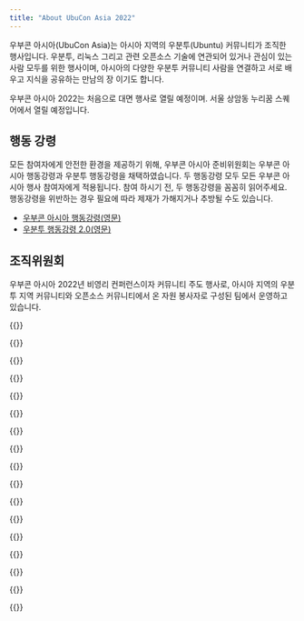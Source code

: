 ```yaml
---
title: "About UbuCon Asia 2022"
---
```


우부콘 아시아(UbuCon Asia)는 아시아 지역의 우분투(Ubuntu) 커뮤니티가 조직한 행사입니다. 
우분투, 리눅스 그리고 관련 오픈소스 기술에 연관되어 있거나 관심이 있는 사람 모두를 위한 행사이며, 
아시아의 다양한 우분투 커뮤니티 사람을 연결하고 서로 배우고 지식을 공유하는 만남의 장 이기도 합니다.

우부콘 아시아 2022는 처음으로 대면 행사로 열릴 예정이며. 서울 상암동 누리꿈 스퀘어에서 열릴 예정입니다.

## 행동 강령
모든 참여자에게 안전한 환경을 제공하기 위해, 우부콘 아시아 준비위원회는 우부콘 아시아 행동강령과 우분투 행동강령을 채택하였습니다. 두 행동강령 모두 모든 우부콘 아시아 행사 참여자에게 적용됩니다. 참여 하시기 전, 두 행동강령을 꼼꼼히 읽어주세요. 행동강령을 위반하는 경우 필요에 따라 제재가 가해지거나 추방될 수도 있습니다.
- [우부콘 아시아 행동강령(영문)](https://github.com/ubuconon-asia/CodeOfConduct/blob/main/UbuConAsiaCodeOfConduct.md)
- [우분투 행동강령 2.0(영문)](https://ubuntu.com/community/code-of-conduct)

## 조직위원회
우부콘 아시아 2022년 비영리 컨퍼런스이자 커뮤니티 주도 행사로, 아시아 지역의 우분투 지역 커뮤니티와 오픈소스 커뮤니티에서 온 자원 봉사자로 구성된 팀에서 운영하고 있습니다.

{{<profile
    profile="https://avatars.githubusercontent.com/u/1916739?v=4"
    heading="Youngbin Han" bold="Ubuntu Korea Community"
    desc="Local/Global team | General, Contents, Web and Video, Sponsorship and Finances, Travel support" >}}

{{<profile
    profile="https://avatars.githubusercontent.com/u/9061758?v=4"
    heading="Gyuseok Jung" bold="Ubuntu Korea Community"
    desc="Local team | General, Web and Video" >}}

{{<profile
    profile="https://avatars.githubusercontent.com/u/22819926?v=4"
    heading="Junhyeon Bae" bold="Ubuntu Korea Community"
    desc="Local team | Sponsorship and Finances" >}}

{{<profile
    profile="https://avatars.githubusercontent.com/u/553900?v=4"
    heading="Sangkon Han" bold="Ubuntu Korea Community"
    desc="Local team" >}}

{{<profile
    profile="https://avatars.githubusercontent.com/u/10516502?v=4"
    heading="Giyeon Bang" bold="C++ Korea"
    desc="Local/Global team | General" >}}

{{<profile
    profile="https://avatars.githubusercontent.com/u/47443508?v=4"
    heading="Joowon Jung" bold="Ubuntu Korea"
    desc="Local team" >}}

{{<profile
    profile="https://avatars.githubusercontent.com/u/52643858?v=4"
    heading="Minseong Cho" bold=""
    desc="Local team | Contents, Marketing" >}}

{{<profile
    profile="https://avatars.githubusercontent.com/u/3622008?v=4"
    heading="Jongmin Kim" bold=""
    desc="Local/Global team | Sponsorship and Finances, Travel support, Marketing" >}}

{{<profile
    profile="https://avatars.githubusercontent.com/u/73894397?v=4"
    heading="Vincent Wong" bold=""
    desc="Global team" >}}

{{<profile
    profile="https://avatars.githubusercontent.com/u/1658742?v=4"
    heading="Hong Phuc Dang" bold="FOSSASIA"
    desc="Global team" >}}

{{<profile
    profile="/images/ubuCon_logo_or_square.png"
    heading="Burgess Chang" bold="Ubuntu Kylin"
    desc="Global team" >}}

{{<profile
    profile="/images/ubuCon_logo_or_square.png"
    heading="Ravi Bhattarai" bold="FOSS Nepal"
    desc="Global team" >}}

{{<profile
    profile="https://avatars.githubusercontent.com/u/405473?v=4"
    heading="Khairul Aizat Kamarudzzaman" bold="Ubuntu Malaysia"
    desc="Global team" >}}

{{<profile
    profile="https://avatars.githubusercontent.com/u/1537173?v=4"
    heading="Masafumi Ohta" bold="Raspberry Pi Japan"
    desc="Global team" >}}

{{<profile
    profile="/images/ubuCon_logo_or_square.png"
    heading="Rudra B. Saraswat" bold="Ubuntu Unity"
    desc="Global team" >}}

{{<profile
    profile="/images/ubuCon_logo_or_square.png"
    heading="Robbi Nespu" bold="Debian Malaysia"
    desc="Global team" >}}

{{<profile
    profile="/images/ubuCon_logo_or_square.png"
    heading="Syazwan" bold="Ubuntu Malaysia"
    desc="Global team" >}}